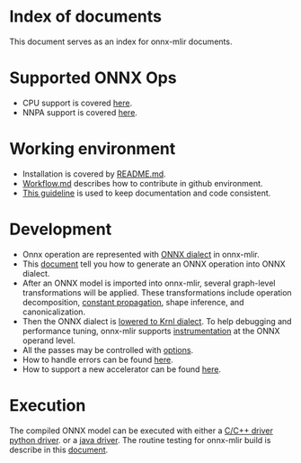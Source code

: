 <!--- SPDX-License-Identifier: Apache-2.0 -->

# Index of documents
This document serves as an index for onnx-mlir documents.

# Supported ONNX Ops
* CPU support is covered [here](SupportedONNXOps-cpu.md).
* NNPA support is covered [here](SupportedONNXOps-NNPA.md).

# Working environment
* Installation is covered by [README.md](../README.md).
* [Workflow.md](Workflow.md) describes how to contribute in github environment.
* [This guideline](Documentation.md) is used to keep documentation and code consistent.

# Development
* Onnx operation are represented with  [ONNX dialect](Dialects/onnx.md) in onnx-mlir.
*  This [document](ImportONNXDefs.md#add_operation)
tell you how to generate an ONNX operation into ONNX dialect.
* After an ONNX model is imported into onnx-mlir, several graph-level transformations will be applied.
These transformations include operation decomposition, [constant propagation](ConstPropagationPass.md),
shape inference, and canonicalization. 
* Then the ONNX dialect is [lowered to Krnl dialect](LoweringCode.md). 
To help debugging and performance tuning, onnx-mlir supports [instrumentation](Instrumentation.md)
at the ONNX operand level.
* All the passes may be controlled with [options](Options.md).
* How to handle errors can be found [here](ErrorHandling.md).
* How to support a new accelerator can be found [here](AddCustomAccelerators).

# Execution
The compiled ONNX model can be executed with either a
[C/C++ driver](mnist_example/README.md#write-a-c-driver-code)
[python driver](mnist_example/README.md#write-a-python-driver-code). or a
[java driver](mnist_example/README.md#write-a-java-driver-code).
The routine testing for onnx-mlir build is describe in this [document](Testing.md).
